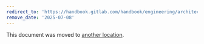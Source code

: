 ```yaml
---
redirect_to: 'https://handbook.gitlab.com/handbook/engineering/architecture/design-documents/cells/feature_flags/'
remove_date: '2025-07-08'
---
```


This document was moved to [another location](https://handbook.gitlab.com/handbook/engineering/architecture/design-documents/cells/feature_flags/).

<!-- This redirect file can be deleted after <2025-07-08>. -->
<!-- Redirects that point to other docs in the same project expire in three months. -->
<!-- Redirects that point to docs in a different project or site (for example, link is not relative and starts with `https:`) expire in one year. -->
<!-- Before deletion, see: https://docs.gitlab.com/ee/development/documentation/redirects.html -->
